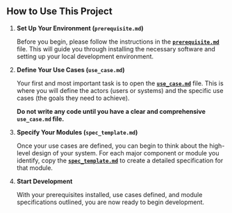 ## How to Use This Project

1.  **Set Up Your Environment (`prerequisite.md`)**

    Before you begin, please follow the instructions in the [**`prerequisite.md`**](./prerequisite.md) file. This will guide you through installing the necessary software and setting up your local development environment.

2.  **Define Your Use Cases (`use_case.md`)**

    Your first and most important task is to open the [**`use_case.md`**](./use_case.md) file. This is where you will define the actors (users or systems) and the specific use cases (the goals they need to achieve).

    **Do not write any code until you have a clear and comprehensive `use_case.md` file.**

3.  **Specify Your Modules (`spec_template.md`)**

    Once your use cases are defined, you can begin to think about the high-level design of your system. For each major component or module you identify, copy the [**`spec_template.md`**](./spec_template.md) to create a detailed specification for that module.

4.  **Start Development**

    With your prerequisites installed, use cases defined, and module specifications outlined, you are now ready to begin development.
